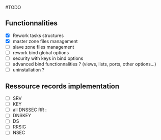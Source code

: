 #TODO
## Functionnalities
- [X] Rework tasks structures
- [X] master zone files management
- [ ] slave zone files management
- [ ] rework bind global options
- [ ] security with keys in bind options
- [ ] advanced bind functionnalities ? (views, lists, ports, other options...)
- [ ] uninstallation ?

## Ressource records implementation
- [ ] SRV
- [ ] KEY
- [ ] all DNSSEC RR :
 - [ ] DNSKEY
 - [ ] DS
 - [ ] RRSIG
 - [ ] NSEC
